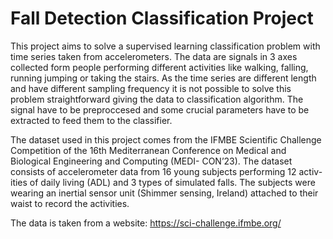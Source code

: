 # Fall Detection Classification Project

This project aims to solve a supervised learning classification problem with time series taken from accelerometers. The data are signals in 3 axes collected form people performing different activities like walking, falling, running jumping or taking the stairs.  As the time series are different length and have different sampling frequency it is not possible to solve this problem straightforward giving the data to classification algorithm. The signal have to be preproccesed and some crucial parameters have to be extracted to feed them to the classifier. 

The dataset used in this project comes from the IFMBE Scientific Challenge Competition of the
16th Mediterranean Conference on Medical and Biological Engineering and Computing (MEDI-
CON’23). The dataset consists of accelerometer data from 16 young subjects performing 12 activ-
ities of daily living (ADL) and 3 types of simulated falls. The subjects were wearing an inertial
sensor unit (Shimmer sensing, Ireland) attached to their waist to record the activities.

The data is taken from a website: https://sci-challenge.ifmbe.org/
